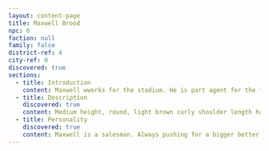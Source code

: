 ```yaml
---
layout: content-page
title: Maxwell Brood
npc: 6
faction: null
family: false
district-ref: 4
city-ref: 0
discovered: true
sections:
  - title: Introduction
    content: Maxwell wworks for the stadium. He is part agent for the fighters, part marketer for the stadium, and part business man. Although he does not own the stadium (it is owned by the city), he is essential in its success.
  - title: Description
    discovered: true
    content: Medium height, round, light brown curly shoulder length hair and a curled goatee. Wears lots of bright flowing, extravagant clothing. 
  - title: Personality
    discovered: true
    content: Maxwell is a salesman. Always pushing for a bigger better deal. He likes money and is always trying to make more, but never (intentionally) leaves his business partners short on a deal. He is incredibly outgoing and good at making people feel good about themselves and about him. 
---
```


